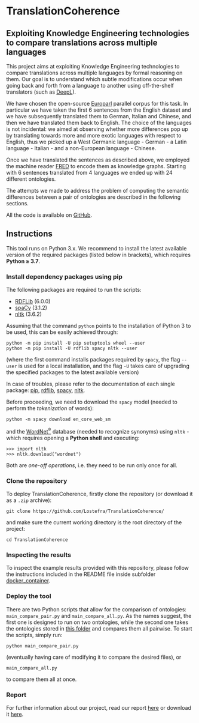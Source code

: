 # TranslationCoherence
## Exploiting Knowledge Engineering technologies to compare translations across multiple languages

This project aims at exploiting Knowledge Engineering technologies to compare translations across multiple languages by formal reasoning on them. Our goal is to understand which subtle modifications occur when going back and forth from a language to another using off-the-shelf translators (such as [DeepL](https://www.deepl.com/translator)).

We have chosen the open-source [Europarl](https://www.statmt.org/europarl/) parallel corpus for this task. In particular we have taken the first 6 sentences from the English dataset and we have subsequently translated them to German, Italian and Chinese, and then we have translated them back to English. The choice of the languages is not incidental: we aimed at observing whether more differences pop up by translating towards more and more exotic languages with respect to English, thus we picked up a West Germanic language - German - a Latin language - Italian - and a non-European language - Chinese.

Once we have translated the sentences as described above, we employed the machine reader [FRED](http://wit.istc.cnr.it/stlab-tools/fred/) to encode them as knowledge graphs. Starting with 6 sentences translated from 4 languages we ended up with 24 different ontologies.

The attempts we made to address the problem of computing the semantic differences between a pair of ontologies are described in the following sections.

All the code is available on [GitHub](https://github.com/Lostefra/TranslationCoherence/).

## Instructions
This tool runs on Python 3.x. We recommend to install the latest available version of the required packages (listed below in brackets), which requires **Python ≥ 3.7**.

### Install dependency packages using pip
The following packages are required to run the scripts:
- [RDFLib](https://rdflib.readthedocs.io/en/stable/) (6.0.0)
- [spaCy](https://spacy.io/) (3.1.2)
- [nltk](https://www.nltk.org/) (3.6.2)

Assuming that the command ```python``` points to the installation of Python 3 to be used, this can be easily achieved through:
```
python -m pip install -U pip setuptools wheel --user
python -m pip install -U rdflib spacy nltk --user
```
(where the first command installs packages required by ```spacy```, the flag ```--user``` is used for a local installation, and the flag ```-U``` takes care of upgrading the specified packages to the latest available version)

In case of troubles, please refer to the documentation of each single package: [pip](https://pip.pypa.io/en/stable/), [rdflib](https://rdflib.readthedocs.io/en/stable/gettingstarted.html), [spacy](https://spacy.io/usage), [nltk](https://www.nltk.org/install.html).

Before proceeding, we need to download the ```spacy``` model (needed to perform the *tokenization* of words):
```
python -m spacy download en_core_web_sm
```
and the [WordNet<sup>®</sup>](https://wordnet.princeton.edu/) database (needed to recognize synonyms) using ```nltk``` - which requires opening a **Python shell** and executing: 
```
>>> import nltk
>>> nltk.download("wordnet")
```
Both are _one-off operations_, i.e. they need to be run only once for all.

### Clone the repository
To deploy TranslationCoherence, firstly clone the repository (or download it as a ```.zip``` archive):
```
git clone https://github.com/Lostefra/TranslationCoherence/
```
and make sure the current working directory is the root directory of the project:
```
cd TranslationCoherence
```

### Inspecting the results
To inspect the example results provided with this repository, please follow the instructions included in the README file inside subfolder [docker_container](https://github.com/Lostefra/TranslationCoherence/tree/main/docker_container).

### Deploy the tool
There are two Python scripts that allow for the comparison of ontologies: ```main_compare_pair.py``` and ```main_compare_all.py```.
As the names suggest, the first one is designed to run on two ontologies, while the second one takes the ontologies stored in [this folder](https://github.com/Lostefra/TranslationCoherence/tree/main/EuroParl/Paragraph1/turtle) and compares them all pairwise.
To start the scripts, simply run:
```
python main_compare_pair.py
```
(eventually having care of modifying it to compare the desired files), or
```
main_compare_all.py
```
to compare them all at once.

### Report

For further information about our project, read our report [here](https://github.com/Lostefra/TranslationCoherence/blob/main/report.pdf) or download it [here](https://raw.githubusercontent.com/Lostefra/TranslationCoherence/main/report.pdf).
